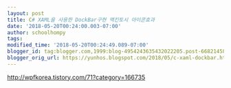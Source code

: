```yaml
---
layout: post
title: C# XAML을 사용한 DockBar구현 맥킨토시 아이콘효과
date: '2018-05-20T00:24:00.003-07:00'
author: schoolhompy
tags: 
modified_time: '2018-05-20T00:24:49.089-07:00'
blogger_id: tag:blogger.com,1999:blog-4954243635432022205.post-6682145871113114816
blogger_orig_url: https://yunhos.blogspot.com/2018/05/c-xaml-dockbar.html
---
```


http://wpfkorea.tistory.com/71?category=166735